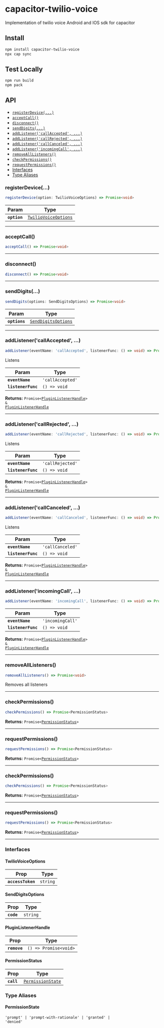 # capacitor-twilio-voice

Implementation of twilio voice Android and IOS sdk for capacitor

## Install

```bash
npm install capacitor-twilio-voice
npx cap sync
```
## Test Locally
```bash
npm run build
npm pack
```
## API

<docgen-index>

* [`registerDevice(...)`](#registerdevice)
* [`acceptCall()`](#acceptcall)
* [`disconnect()`](#disconnect)
* [`sendDigits(...)`](#senddigits)
* [`addListener('callAccepted', ...)`](#addlistenercallaccepted)
* [`addListener('callRejected', ...)`](#addlistenercallrejected)
* [`addListener('callCanceled', ...)`](#addlistenercallcanceled)
* [`addListener('incomingCall', ...)`](#addlistenerincomingcall)
* [`removeAllListeners()`](#removealllisteners)
* [`checkPermissions()`](#checkpermissions)
* [`requestPermissions()`](#requestpermissions)
* [Interfaces](#interfaces)
* [Type Aliases](#type-aliases)

</docgen-index>

<docgen-api>
<!--Update the source file JSDoc comments and rerun docgen to update the docs below-->

### registerDevice(...)

```typescript
registerDevice(option: TwilioVoiceOptions) => Promise<void>
```

| Param        | Type                                                              |
| ------------ | ----------------------------------------------------------------- |
| **`option`** | <code><a href="#twiliovoiceoptions">TwilioVoiceOptions</a></code> |

--------------------


### acceptCall()

```typescript
acceptCall() => Promise<void>
```

--------------------


### disconnect()

```typescript
disconnect() => Promise<void>
```

--------------------


### sendDigits(...)

```typescript
sendDigits(options: SendDigitsOptions) => Promise<void>
```

| Param         | Type                                                            |
| ------------- | --------------------------------------------------------------- |
| **`options`** | <code><a href="#senddigitsoptions">SendDigitsOptions</a></code> |

--------------------


### addListener('callAccepted', ...)

```typescript
addListener(eventName: 'callAccepted', listenerFunc: () => void) => Promise<PluginListenerHandle> & PluginListenerHandle
```

Listens

| Param              | Type                        |
| ------------------ | --------------------------- |
| **`eventName`**    | <code>'callAccepted'</code> |
| **`listenerFunc`** | <code>() =&gt; void</code>  |

**Returns:** <code>Promise&lt;<a href="#pluginlistenerhandle">PluginListenerHandle</a>&gt; & <a href="#pluginlistenerhandle">PluginListenerHandle</a></code>

--------------------


### addListener('callRejected', ...)

```typescript
addListener(eventName: 'callRejected', listenerFunc: () => void) => Promise<PluginListenerHandle> & PluginListenerHandle
```

Listens

| Param              | Type                        |
| ------------------ | --------------------------- |
| **`eventName`**    | <code>'callRejected'</code> |
| **`listenerFunc`** | <code>() =&gt; void</code>  |

**Returns:** <code>Promise&lt;<a href="#pluginlistenerhandle">PluginListenerHandle</a>&gt; & <a href="#pluginlistenerhandle">PluginListenerHandle</a></code>

--------------------


### addListener('callCanceled', ...)

```typescript
addListener(eventName: 'callCanceled', listenerFunc: () => void) => Promise<PluginListenerHandle> & PluginListenerHandle
```

Listens

| Param              | Type                        |
| ------------------ | --------------------------- |
| **`eventName`**    | <code>'callCanceled'</code> |
| **`listenerFunc`** | <code>() =&gt; void</code>  |

**Returns:** <code>Promise&lt;<a href="#pluginlistenerhandle">PluginListenerHandle</a>&gt; & <a href="#pluginlistenerhandle">PluginListenerHandle</a></code>

--------------------


### addListener('incomingCall', ...)

```typescript
addListener(eventName: 'incomingCall', listenerFunc: () => void) => Promise<PluginListenerHandle> & PluginListenerHandle
```

| Param              | Type                        |
| ------------------ | --------------------------- |
| **`eventName`**    | <code>'incomingCall'</code> |
| **`listenerFunc`** | <code>() =&gt; void</code>  |

**Returns:** <code>Promise&lt;<a href="#pluginlistenerhandle">PluginListenerHandle</a>&gt; & <a href="#pluginlistenerhandle">PluginListenerHandle</a></code>

--------------------


### removeAllListeners()

```typescript
removeAllListeners() => Promise<void>
```

Removes all listeners

--------------------


### checkPermissions()

```typescript
checkPermissions() => Promise<PermissionStatus>
```

**Returns:** <code>Promise&lt;<a href="#permissionstatus">PermissionStatus</a>&gt;</code>

--------------------


### requestPermissions()

```typescript
requestPermissions() => Promise<PermissionStatus>
```

**Returns:** <code>Promise&lt;<a href="#permissionstatus">PermissionStatus</a>&gt;</code>

--------------------


### checkPermissions()

```typescript
checkPermissions() => Promise<PermissionStatus>
```

**Returns:** <code>Promise&lt;<a href="#permissionstatus">PermissionStatus</a>&gt;</code>

--------------------


### requestPermissions()

```typescript
requestPermissions() => Promise<PermissionStatus>
```

**Returns:** <code>Promise&lt;<a href="#permissionstatus">PermissionStatus</a>&gt;</code>

--------------------


### Interfaces


#### TwilioVoiceOptions

| Prop              | Type                |
| ----------------- | ------------------- |
| **`accessToken`** | <code>string</code> |


#### SendDigitsOptions

| Prop       | Type                |
| ---------- | ------------------- |
| **`code`** | <code>string</code> |


#### PluginListenerHandle

| Prop         | Type                                      |
| ------------ | ----------------------------------------- |
| **`remove`** | <code>() =&gt; Promise&lt;void&gt;</code> |


#### PermissionStatus

| Prop       | Type                                                        |
| ---------- | ----------------------------------------------------------- |
| **`call`** | <code><a href="#permissionstate">PermissionState</a></code> |


### Type Aliases


#### PermissionState

<code>'prompt' | 'prompt-with-rationale' | 'granted' | 'denied'</code>

</docgen-api>
